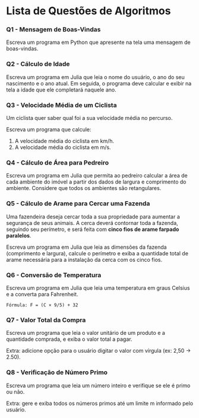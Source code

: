 # Lista de Questões de Algoritmos

### Q1 - Mensagem de Boas-Vindas

Escreva um programa em Python que apresente na tela uma mensagem de boas-vindas.

### Q2 - Cálculo de Idade

Escreva um programa em Julia que leia o nome do usuário, o ano do seu nascimento e o ano atual. Em seguida, o programa deve calcular e exibir na tela a idade que ele completará naquele ano.

### Q3 - Velocidade Média de um Ciclista

Um ciclista quer saber qual foi a sua velocidade média no percurso.  

Escreva um programa que calcule:
1. A velocidade média do ciclista em km/h.  
2. A velocidade média do ciclista em m/s.

### Q4 - Cálculo de Área para Pedreiro

Escreva um programa em Julia que permita ao pedreiro calcular a área de cada ambiente do imóvel a partir dos dados de largura e comprimento do ambiente. Considere que todos os ambientes são retangulares.

### Q5 - Cálculo de Arame para Cercar uma Fazenda

Uma fazendeira deseja cercar toda a sua propriedade para aumentar a segurança de seus animais. A cerca deverá contornar toda a fazenda, seguindo seu perímetro, e será feita com **cinco fios de arame farpado paralelos**.

Escreva um programa em Julia que leia as dimensões da fazenda (comprimento e largura), calcule o perímetro e exiba a quantidade total de arame necessária para a instalação da cerca com os cinco fios.

### Q6 - Conversão de Temperatura

Escreva um programa em Julia que leia uma temperatura em graus Celsius e a converta para Fahrenheit.

    Fórmula: F = (C × 9/5) + 32

### Q7 - Valor Total da Compra

Escreva um programa que leia o valor unitário de um produto e a quantidade comprada, e exiba o valor total a pagar.

Extra: adicione opção para o usuário digitar o valor com vírgula (ex: 2,50 → 2.50).

### Q8 - Verificação de Número Primo

Escreva um programa que leia um número inteiro e verifique se ele é primo ou não.

Extra: gere e exiba todos os números primos até um limite m informado pelo usuário.